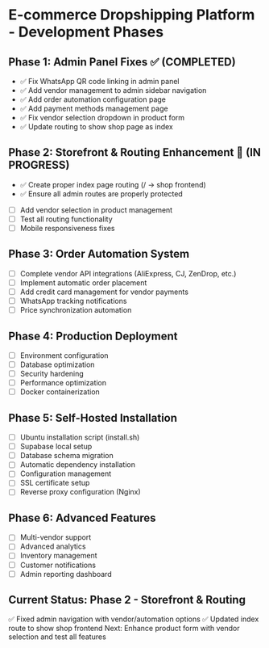 # E-commerce Dropshipping Platform - Development Phases

## Phase 1: Admin Panel Fixes ✅ (COMPLETED)
- ✅ Fix WhatsApp QR code linking in admin panel
- ✅ Add vendor management to admin sidebar navigation  
- ✅ Add order automation configuration page
- ✅ Add payment methods management page
- ✅ Fix vendor selection dropdown in product form
- ✅ Update routing to show shop page as index

## Phase 2: Storefront & Routing Enhancement 🚧 (IN PROGRESS)
- ✅ Create proper index page routing (/ -> shop frontend)
- ✅ Ensure all admin routes are properly protected
- [ ] Add vendor selection in product management
- [ ] Test all routing functionality
- [ ] Mobile responsiveness fixes

## Phase 3: Order Automation System
- [ ] Complete vendor API integrations (AliExpress, CJ, ZenDrop, etc.)
- [ ] Implement automatic order placement
- [ ] Add credit card management for vendor payments
- [ ] WhatsApp tracking notifications
- [ ] Price synchronization automation

## Phase 4: Production Deployment
- [ ] Environment configuration
- [ ] Database optimization
- [ ] Security hardening
- [ ] Performance optimization
- [ ] Docker containerization

## Phase 5: Self-Hosted Installation
- [ ] Ubuntu installation script (install.sh)
- [ ] Supabase local setup
- [ ] Database schema migration
- [ ] Automatic dependency installation
- [ ] Configuration management
- [ ] SSL certificate setup
- [ ] Reverse proxy configuration (Nginx)

## Phase 6: Advanced Features
- [ ] Multi-vendor support
- [ ] Advanced analytics
- [ ] Inventory management
- [ ] Customer notifications
- [ ] Admin reporting dashboard

## Current Status: Phase 2 - Storefront & Routing
✅ Fixed admin navigation with vendor/automation options
✅ Updated index route to show shop frontend
Next: Enhance product form with vendor selection and test all features